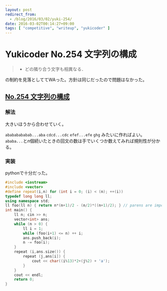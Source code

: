 ```yaml
---
layout: post
redirect_from:
  - /blog/2016/03/02/yuki-254/
date: 2016-03-02T00:14:27+09:00
tags: [ "competitive", "writeup", "yukicoder" ]
---
```


# Yukicoder No.254 文字列の構成

>  -  どの隣り合う文字も相異なる．

の制約を見落としててWAった。方針は同じだったので問題はなかった。

## [No.254 文字列の構成](http://yukicoder.me/problems/676)

### 解法

大きいほうから合わせていく。

`abababababab...aba` `cdcd...cdc` `efef...efe` `ghg` みたいに作ればよい。
`ababa...`と$n$個続いたときの回文の数は手でいくつか数えてみれば規則性が分かる。

### 実装

pythonで十分だった。

``` c++
#include <iostream>
#include <vector>
#define repeat(i,n) for (int i = 0; (i) < (n); ++(i))
typedef long long ll;
using namespace std;
ll foo(ll n) { return n*(n+1)/2 - (n/2)*((n+1)/2); } // parens are important
int main() {
    ll n; cin >> n;
    vector<int> ans;
    while (n > 0) {
        ll i = 1;
        while (foo(i+1) <= n) ++ i;
        ans.push_back(i);
        n -= foo(i);
    }
    repeat (i,ans.size()) {
        repeat (j,ans[i]) {
            cout << char((i%13)*2+(j%2) + 'a');
        }
    }
    cout << endl;
    return 0;
}
```
